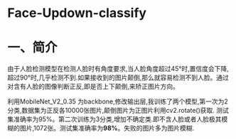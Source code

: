 # Face-Updown-classify

# 一、简介

由于人脸检测模型在检测人脸时有角度要求,当人脸角度超过45°时,置信度会下降,超过90°时,几乎检测不到.如果接收到的图片颠倒,那么就容易检测不到人脸。通过对含有人脸的图像判断正反,即是否上下颠倒,来矫正图片方向。

利用MobileNet_V2_0.35 为backbone,修改输出层,我训练了两个模型,第一次为2分类,数据集为正反各10000张图片,颠倒图片为正图片利用cv2.rotate()获取. 测试集准确率为95%。第二次训练为3分类,增加不确定类.即不含人脸或者人脸极其模糊的图片,1072张。测试集准确率为**98%**。失败的图片多为图片模糊.

